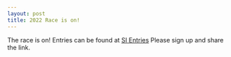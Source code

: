 ```yaml
---
layout: post
title: 2022 Race is on!
---
```



The race is on! Entries can be found at [SI Entries](https://www.sientries.co.uk/list.php?event_id=10033) Please sign up and share the link.

